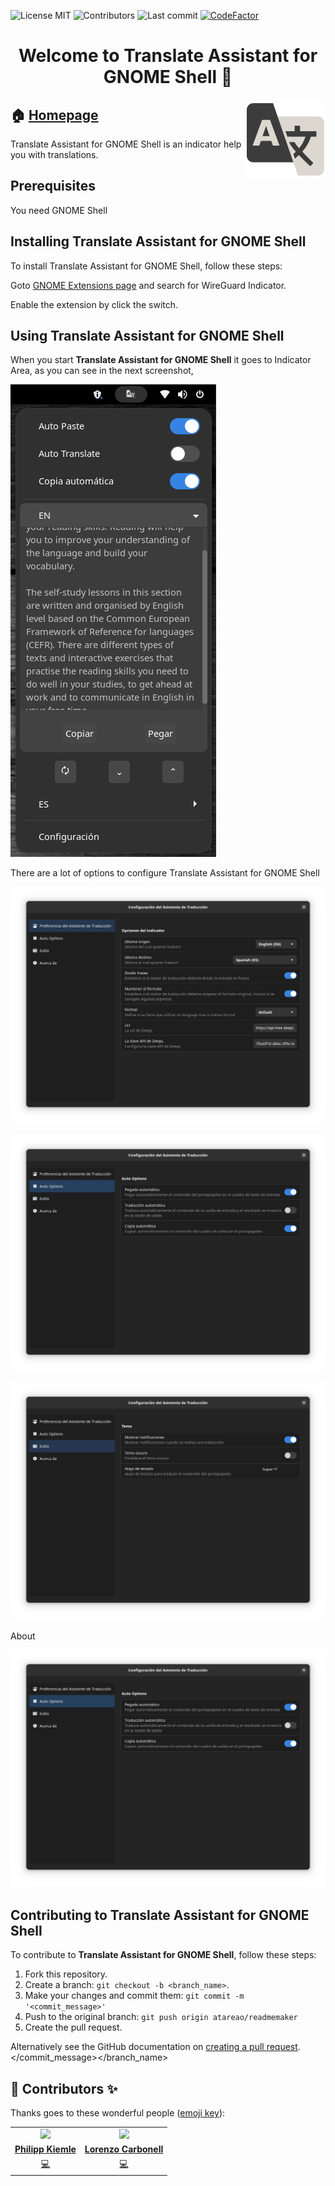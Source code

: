 
<!-- start project-info -->
<!--
project_title: Translate assistant
github_project: https://github.com/atareao/translate-assistant
license: MIT
icon: /datos/Sync/Programacion/gnome-shell/translate-assistant@atareao.es/icons/translate-assistant-icon.svg
homepage: https://www.atareao.es/aplicacion/translate-assistant
license-badge: True
contributors-badge: True
lastcommit-badge: True
codefactor-badge: True
--->

<!-- end project-info -->

<!-- start badges -->

![License MIT](https://img.shields.io/badge/license-MIT-green)
![Contributors](https://img.shields.io/github/contributors-anon/atareao/translate-assistant)
![Last commit](https://img.shields.io/github/last-commit/atareao/translate-assistant)
[![CodeFactor](https://www.codefactor.io/repository/github/atareao/translate-assistant/badge/master)](https://www.codefactor.io/repository/github/atareao/translate-assistant/overview/master)
<!-- end badges -->

<!-- start description -->
<h1 align="center">Welcome to <span id="project_title">Translate Assistant for GNOME Shell</span> 👋</h1>
<p>
<a href="https://www.atareao.es/aplicacion/translate-assistant" id="homepage" rel="nofollow">
<img align="right" height="128" id="icon" src="icons/translate-assistant-icon.svg" width="128"/>
</a>
</p>
<h2>🏠 <a href="https://www.atareao.es/aplicacion/translate-assistant" id="homepage">Homepage</a></h2>
<p><span id="project_title">Translate Assistant for GNOME Shell</span> is an indicator help you with translations.</p>

<!-- end description -->

<!-- start prerequisites -->
## Prerequisites

You need GNOME Shell
<!-- end prerequisites -->

<!-- start installing -->
## Installing <span id="project_title">Translate Assistant for GNOME Shell</span>

To install <span id="project_title">Translate Assistant for GNOME Shell</span>, follow these steps:

Goto [GNOME Extensions page](https://extensions.gnome.org/) and search for WireGuard Indicator.

Enable the extension by click the switch.

<!-- end installing -->

<!-- start using -->
## Using <span id="project_title">Translate Assistant for GNOME Shell</span>

When you start **<span id="project_title">Translate Assistant for GNOME Shell</span>** it goes to Indicator Area, as you can see in the next screenshot,

![Translate Assistant for GNOME Shell](./screenshots/screenshot-1.png)

There are a lot of options to configure <span id="project_title">Translate Assistant for GNOME Shell</span>

![Translate Assistant for GNOME Shell](./screenshots/screenshot-2.png)

![Translate Assistant for GNOME Shell](./screenshots/screenshot-3.png)

![Translate Assistant for GNOME Shell](./screenshots/screenshot-4.png)

About

![Translate Assistant for GNOME Shell](./screenshots/screenshot-3.png)
<!-- end using -->

<!-- start contributing -->
## Contributing to <span id="project_title">Translate Assistant for GNOME Shell</span>

To contribute to **<span id="project_title">Translate Assistant for GNOME Shell</span>**, follow these steps:

1. Fork this repository.
2. Create a branch: `git checkout -b <branch_name>`.
3. Make your changes and commit them: `git commit -m '<commit_message>'`
4. Push to the original branch: `git push origin atareao/readmemaker`
5. Create the pull request.

Alternatively see the GitHub documentation on [creating a pull request](https://help.github.com/en/github/collaborating-with-issues-and-pull-requests/creating-a-pull-request).
</commit_message></branch_name>

<!-- end contributing -->

<!-- start contributors -->
## 👤 Contributors ✨

Thanks goes to these wonderful people ([emoji key](https://allcontributors.org/docs/en/emoji-key)):



<!-- end contributors -->

<!-- start table-contributors -->

<table id="contributors">
    <tr id="info_avatar">
        <td id="daPhipz" align="center">
            <a href="https://github.com/daPhipz">
                <img src="https://avatars3.githubusercontent.com/u/30795174?v=4" width="100px"/>
            </a>
        </td>
        <td id="atareao" align="center">
            <a href="https://github.com/atareao">
                <img src="https://avatars3.githubusercontent.com/u/298055?v=4" width="100px"/>
            </a>
        </td>
    </tr>
    <tr id="info_name">
        <td id="daPhipz" align="center">
            <a href="https://github.com/daPhipz">
                <strong>Philipp Kiemle</strong>
            </a>
        </td>
        <td id="atareao" align="center">
            <a href="https://github.com/atareao">
                <strong>Lorenzo Carbonell</strong>
            </a>
        </td>
    </tr>
    <tr id="info_commit">
        <td id="daPhipz" align="center">
            <a href="/commits?author=daPhipz">
                <span id="role">💻</span>
            </a>
        </td>
        <td id="atareao" align="center">
            <a href="/commits?author=atareao">
                <span id="role">💻</span>
            </a>
        </td>
    </tr>
</table>
<!-- end table-contributors -->
